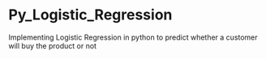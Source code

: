 # Py_Logistic_Regression
Implementing Logistic Regression in python to predict whether a customer will buy the product or not
